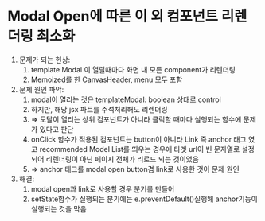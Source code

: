 # Modal Open에 따른 이 외 컴포넌트 리렌더링 최소화

1. 문제가 되는 현상:
    1. template Modal 이 열릴때마다 화면 내 모든 component가 리렌더링
    2. Memoized를 한 CanvasHeader, menu 모두 포함
2. 문제 원인 파악:
    1. modal이 열리는 것은 templateModal: boolean 상태로 control
    2. 하지만, 해당 jsx 파트를 주석처리해도 리렌더링
    3. ⇒ 모달이 열리는 상위 컴포넌트가 아니라 클릭할 때마다 실행되는 함수에 문제가 있다고 판단
    4. onClick 함수가 적용된 컴포넌트는 button이 아니라 Link 즉 anchor 태그 였고 recommended Model List를 띄우는 경우에 타겟 url이 빈 문자열로 설정되어 리렌더링이 아닌 페이지 전체가 리로드 되는 것이었음
    5. ⇒ anchor 태그를 modal open button겸 link로 사용한 것이 문제 원인
3. 해결:
    1. modal open과 link로 사용할 경우 분기를 만들어
    2. setState함수가 실행되는 분기에는 e.preventDefault()실행해 anchor기능이 실행되는 것을 막음